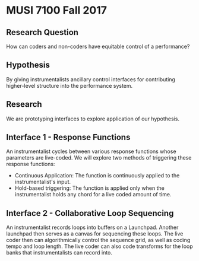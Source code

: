 # MUSI 7100 Fall 2017
## Research Question
How can coders and non-coders have equitable control of a performance?

## Hypothesis
By giving instrumentalists ancillary control interfaces for contributing higher-level structure into the performance system.

## Research
We are prototyping interfaces to explore application of our hypothesis.

## Interface 1 - Response Functions
An instrumentalist cycles between various response functions whose parameters are live-coded.
We will explore two methods of triggering these response functions:
- Continuous Application: The function is continuously applied to the instrumentalist's input.
- Hold-based triggering: The function is applied only when the instrumentalist holds any chord for a live coded amount of time.

## Interface 2 - Collaborative Loop Sequencing
An instrumentalist records loops into buffers on a Launchpad. Another launchpad then serves as a canvas for sequencing these loops. The live coder then can algorithmically control the sequence grid, as well as coding tempo and loop length. The live coder can also code transforms for the loop banks that instrumentalists can record into.